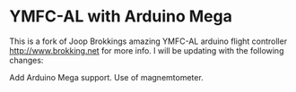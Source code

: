 # YMFC-AL with Arduino Mega
This is a fork of Joop Brokkings amazing YMFC-AL arduino flight controller
http://www.brokking.net for more info.
I will be updating with the following changes:

Add Arduino Mega support.
Use of magnemtometer.

